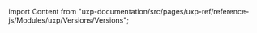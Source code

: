 
import Content from "uxp-documentation/src/pages/uxp-ref/reference-js/Modules/uxp/Versions/Versions";

<Content query="product=photoshop"/>
